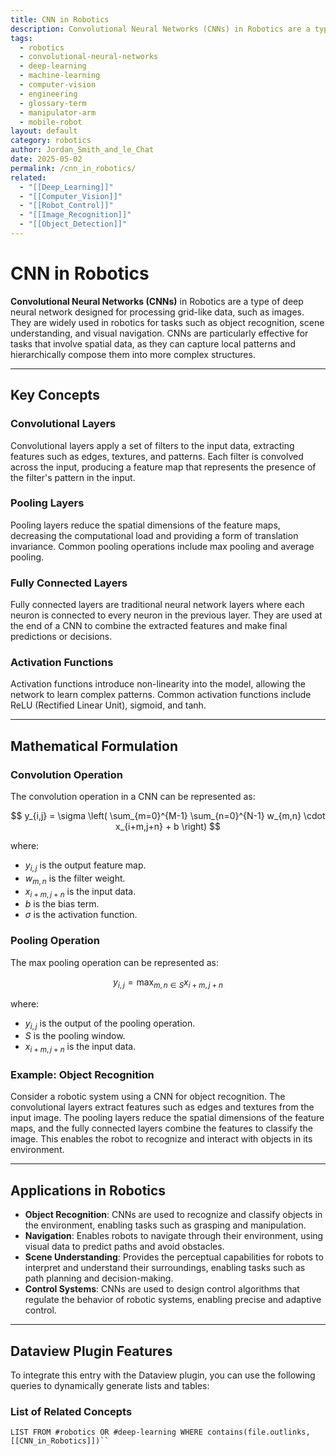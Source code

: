 ```yaml
---
title: CNN in Robotics
description: Convolutional Neural Networks (CNNs) in Robotics are a type of deep neural network designed for processing grid-like data, such as images, widely used for tasks such as object recognition, scene understanding, and visual navigation.
tags:
  - robotics
  - convolutional-neural-networks
  - deep-learning
  - machine-learning
  - computer-vision
  - engineering
  - glossary-term
  - manipulator-arm
  - mobile-robot
layout: default
category: robotics
author: Jordan_Smith_and_le_Chat
date: 2025-05-02
permalink: /cnn_in_robotics/
related:
  - "[[Deep_Learning]]"
  - "[[Computer_Vision]]"
  - "[[Robot_Control]]"
  - "[[Image_Recognition]]"
  - "[[Object_Detection]]"
---
```


# CNN in Robotics

**Convolutional Neural Networks (CNNs)** in Robotics are a type of deep neural network designed for processing grid-like data, such as images. They are widely used in robotics for tasks such as object recognition, scene understanding, and visual navigation. CNNs are particularly effective for tasks that involve spatial data, as they can capture local patterns and hierarchically compose them into more complex structures.

---

## Key Concepts

### Convolutional Layers

Convolutional layers apply a set of filters to the input data, extracting features such as edges, textures, and patterns. Each filter is convolved across the input, producing a feature map that represents the presence of the filter's pattern in the input.

### Pooling Layers

Pooling layers reduce the spatial dimensions of the feature maps, decreasing the computational load and providing a form of translation invariance. Common pooling operations include max pooling and average pooling.

### Fully Connected Layers

Fully connected layers are traditional neural network layers where each neuron is connected to every neuron in the previous layer. They are used at the end of a CNN to combine the extracted features and make final predictions or decisions.

### Activation Functions

Activation functions introduce non-linearity into the model, allowing the network to learn complex patterns. Common activation functions include ReLU (Rectified Linear Unit), sigmoid, and tanh.

---

## Mathematical Formulation

### Convolution Operation

The convolution operation in a CNN can be represented as:

$$
y_{i,j} = \sigma \left( \sum_{m=0}^{M-1} \sum_{n=0}^{N-1} w_{m,n} \cdot x_{i+m,j+n} + b \right)
$$

where:
- $y_{i,j}$ is the output feature map.
- $w_{m,n}$ is the filter weight.
- $x_{i+m,j+n}$ is the input data.
- $b$ is the bias term.
- $\sigma$ is the activation function.

### Pooling Operation

The max pooling operation can be represented as:

$$
y_{i,j} = \max_{m,n \in S} x_{i+m,j+n}
$$

where:
- $y_{i,j}$ is the output of the pooling operation.
- $S$ is the pooling window.
- $x_{i+m,j+n}$ is the input data.

### Example: Object Recognition

Consider a robotic system using a CNN for object recognition. The convolutional layers extract features such as edges and textures from the input image. The pooling layers reduce the spatial dimensions of the feature maps, and the fully connected layers combine the features to classify the image. This enables the robot to recognize and interact with objects in its environment.

---

## Applications in Robotics

- **Object Recognition**: CNNs are used to recognize and classify objects in the environment, enabling tasks such as grasping and manipulation.
- **Navigation**: Enables robots to navigate through their environment, using visual data to predict paths and avoid obstacles.
- **Scene Understanding**: Provides the perceptual capabilities for robots to interpret and understand their surroundings, enabling tasks such as path planning and decision-making.
- **Control Systems**: CNNs are used to design control algorithms that regulate the behavior of robotic systems, enabling precise and adaptive control.

---

## Dataview Plugin Features

To integrate this entry with the Dataview plugin, you can use the following queries to dynamically generate lists and tables:

### List of Related Concepts

```dataview
LIST FROM #robotics OR #deep-learning WHERE contains(file.outlinks, [[CNN_in_Robotics]])``
